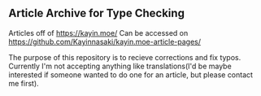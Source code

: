 ## Article Archive for Type Checking

Articles off of https://kayin.moe/ Can be accessed on https://github.com/Kayinnasaki/kayin.moe-article-pages/

The purpose of this repository is to recieve corrections and fix typos. Currently I'm not accepting anything like translations(I'd be maybe interested if someone wanted to do one for an article, but please contact me first).

 